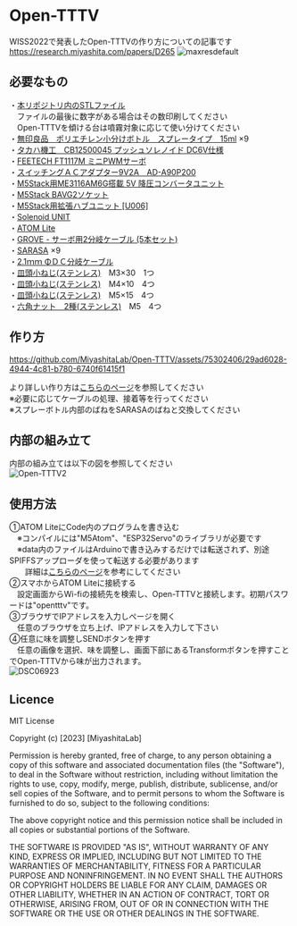 # Open-TTTV
WISS2022で発表したOpen-TTTVの作り方についての記事です
<br>
https://research.miyashita.com/papers/D265
![maxresdefault](https://github.com/MiyashitaLab/Open-TTTV/assets/75302406/e3a12b44-d127-4a2f-b1e1-398a7da54043)

## 必要なもの
・[本リポジトリ内のSTLファイル](https://github.com/MiyashitaLab/Open-TTTV/tree/main/STL)<br>
　ファイルの最後に数字がある場合はその数印刷してください<br>
　Open-TTTVを傾ける台は噴霧対象に応じて使い分けてください<br>
・[無印良品　ポリエチレン小分けボトル　スプレータイプ　15ml](https://www.muji.com/jp/ja/store/cmdty/detail/4550344579145) ×9<br>
・[タカハ機工　CB12500045 プッシュソレノイド DC6V仕様](https://www.monotaro.com/p/4063/8168/)<br>
・[FEETECH FT1117M ミニPWMサーボ](https://ssci.to/7118)<br>
・[スイッチングＡＣアダプター9V2A　AD-A90P200](https://akizukidenshi.com/catalog/g/gM-08309/)<br>
・[M5Stack用ME3116AM6G搭載 5V 降圧コンバータユニット](https://ssci.to/7481)<br>
・[M5Stack BAVG2ソケット](https://ssci.to/7234)<br>
・[M5Stack用拡張ハブユニット [U006]](https://ssci.to/5696)<br>
・[Solenoid UNIT](https://ssci.to/8517)<br>
・[ATOM Lite](https://ssci.to/6262)<br>
・[GROVE - サーボ用2分岐ケーブル (5本セット)](https://ssci.to/1250)<br>
・[SARASA](https://www.zebra.co.jp/pro/detail/sarasa-clip/?tab=lineup_sarasa-clip_05) ×9<br>
・[2.1ｍｍ ΦＤＣ分岐ケーブル](https://akizukidenshi.com/catalog/g/gC-06723/)<br>
・[皿頭小ねじ(ステンレス)](https://www.monotaro.com/p/0550/8465/)　M3×30　1つ<br>
・[皿頭小ねじ(ステンレス)](https://www.monotaro.com/p/0550/8535/)　M4×10　4つ<br>
・[皿頭小ねじ(ステンレス)](https://www.monotaro.com/p/0550/8754/)　M5×15　4つ<br>
・[六角ナット　2種(ステンレス)](https://www.monotaro.com/p/4221/7585/)　M5　4つ<br>

## 作り方

https://github.com/MiyashitaLab/Open-TTTV/assets/75302406/29ad6028-4944-4c81-b780-6740f61415f1

より詳しい作り方は[こちらのページ](https://github.com/MiyashitaLab/Open-TTTV/blob/main/HowToMake.md)を参照してください<br>
※必要に応じてケーブルの処理、接着等を行ってください<br>
※スプレーボトル内部のばねをSARASAのばねと交換してください<br>

## 内部の組み立て
内部の組み立ては以下の図を参照してください<br>
![Open-TTTV2](https://github.com/MiyashitaLab/Open-TTTV/assets/75302406/9035a545-445b-42c6-b418-01d8354de236)

## 使用方法
①ATOM LiteにCode内のプログラムを書き込む<br>
　※コンパイルには"M5Atom"、"ESP32Servo"のライブラリが必要です<br>
　※data内のファイルはArduinoで書き込みするだけでは転送されず、別途SPIFFSアップローダを使って転送する必要があります<br>
 　　詳細は[こちらのページ](https://www.mgo-tec.com/blog-entry-spiffs-uploader-plugin-arduino-esp32.html)を参考にしてください<br>
②スマホからATOM Liteに接続する<br>
　設定画面からWi-fiの接続先を検索し、Open-TTTVと接続します。初期パスワードは"opentttv"です。<br>
③ブラウザでIPアドレスを入力しページを開く<br>
　任意のブラウザを立ち上げ、IPアドレスを入力して下さい<br>
④任意に味を調整しSENDボタンを押す<br>
　任意の画像を選択、味を調整し、画面下部にあるTransformボタンを押すことでOpen-TTTVから味が出力されます。<br>
 ![DSC06923](https://github.com/MiyashitaLab/Open-TTTV/assets/75302406/553fa310-dc54-4407-ae7d-a8a765970340)

## Licence

MIT License

Copyright (c) [2023] [MiyashitaLab]

Permission is hereby granted, free of charge, to any person obtaining a copy
of this software and associated documentation files (the "Software"), to deal
in the Software without restriction, including without limitation the rights
to use, copy, modify, merge, publish, distribute, sublicense, and/or sell
copies of the Software, and to permit persons to whom the Software is
furnished to do so, subject to the following conditions:

The above copyright notice and this permission notice shall be included in all
copies or substantial portions of the Software.

THE SOFTWARE IS PROVIDED "AS IS", WITHOUT WARRANTY OF ANY KIND, EXPRESS OR
IMPLIED, INCLUDING BUT NOT LIMITED TO THE WARRANTIES OF MERCHANTABILITY,
FITNESS FOR A PARTICULAR PURPOSE AND NONINFRINGEMENT. IN NO EVENT SHALL THE
AUTHORS OR COPYRIGHT HOLDERS BE LIABLE FOR ANY CLAIM, DAMAGES OR OTHER
LIABILITY, WHETHER IN AN ACTION OF CONTRACT, TORT OR OTHERWISE, ARISING FROM,
OUT OF OR IN CONNECTION WITH THE SOFTWARE OR THE USE OR OTHER DEALINGS IN THE
SOFTWARE.
